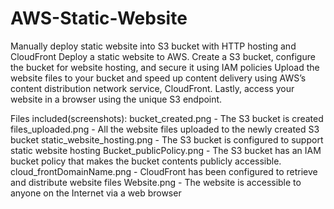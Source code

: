 # AWS-Static-Website
Manually deploy static website into S3 bucket with HTTP hosting and CloudFront
Deploy a static website to AWS. 
Create a S3 bucket, configure the bucket for website hosting, and secure it using IAM policies
Upload the website files to your bucket and speed up content delivery using AWS’s content distribution network service, CloudFront. Lastly, access your website in a browser using the unique S3 endpoint.

Files included(screenshots):
bucket_created.png - The S3 bucket is created
files_uploaded.png - All the website files uploaded to the newly created S3 bucket
static_website_hosting.png - The S3 bucket is configured to support static website hosting
Bucket_publicPolicy.png - The S3 bucket has an IAM bucket policy that makes the bucket contents publicly accessible.
cloud_frontDomainName.png - CloudFront has been configured to retrieve and distribute website files
Website.png - The website is accessible to anyone on the Internet via a web browser
